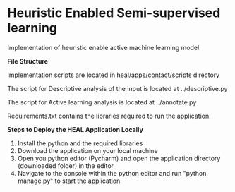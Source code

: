# Heuristic Enabled Semi-supervised learning
Implementation of heuristic enable active machine learning model

**File Structure**

Implementation scripts are located in heal/apps/contact/scripts directory

The script for Descriptive analysis of the input is located at ../descriptive.py

The script for Active learning analysis is located at ../annotate.py

Requirements.txt contains the libraries required to run the application.

**Steps to Deploy the HEAL Application Locally**

1. Install the python and the required libraries
2. Download the application on your local machine
3. Open you python editor (Pycharm) and open the application directory (downloaded folder) in the editor
4. Navigate to the console within the python editor and run "python manage.py" to start the application
